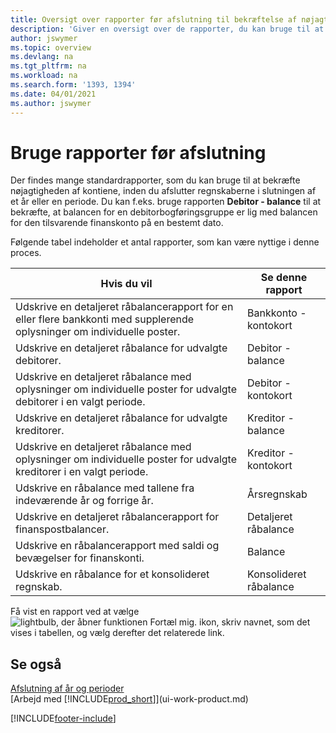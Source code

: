 ```yaml
---
title: Oversigt over rapporter før afslutning til bekræftelse af nøjagtigheden af konti
description: 'Giver en oversigt over de rapporter, du kan bruge til at bekræfte nøjagtigheden af konti, inden du afslutter regnskaberne i slutningen af et år eller en periode.'
author: jswymer
ms.topic: overview
ms.devlang: na
ms.tgt_pltfrm: na
ms.workload: na
ms.search.form: '1393, 1394'
ms.date: 04/01/2021
ms.author: jswymer
---
```

# <a name="use-pre-closing-reports"></a><a name="use-pre-closing-reports"></a>Bruge rapporter før afslutning

Der findes mange standardrapporter, som du kan bruge til at bekræfte nøjagtigheden af kontiene, inden du afslutter regnskaberne i slutningen af et år eller en periode. Du kan f.eks. bruge rapporten **Debitor - balance** til at bekræfte, at balancen for en debitorbogføringsgruppe er lig med balancen for den tilsvarende finanskonto på en bestemt dato.

Følgende tabel indeholder et antal rapporter, som kan være nyttige i denne proces.

| Hvis du vil | Se denne rapport |
| --- | --- |
| Udskrive en detaljeret råbalancerapport for en eller flere bankkonti med supplerende oplysninger om individuelle poster. |Bankkonto - kontokort |
| Udskrive en detaljeret råbalance for udvalgte debitorer. |Debitor - balance |
| Udskrive en detaljeret råbalance med oplysninger om individuelle poster for udvalgte debitorer i en valgt periode. |Debitor - kontokort |
| Udskrive en detaljeret råbalance for udvalgte kreditorer. |Kreditor - balance |
| Udskrive en detaljeret råbalance med oplysninger om individuelle poster for udvalgte kreditorer i en valgt periode. |Kreditor - kontokort |
| Udskrive en råbalance med tallene fra indeværende år og forrige år. |Årsregnskab |
| Udskrive en detaljeret råbalancerapport for finanspostbalancer. |Detaljeret råbalance |
| Udskrive en råbalancerapport med saldi og bevægelser for finanskonti. |Balance |
| Udskrive en råbalance for et konsolideret regnskab. |Konsolideret råbalance |

Få vist en rapport ved at vælge ![lightbulb, der åbner funktionen Fortæl mig.](media/ui-search/search_small.png "Fortæl mig, hvad du vil foretage dig") ikon, skriv navnet, som det vises i tabellen, og vælg derefter det relaterede link.

## <a name="see-also"></a><a name="see-also"></a>Se også

[Afslutning af år og perioder](year-close-years-periods.md)  
[Arbejd med [!INCLUDE[prod_short](includes/prod_short.md)]](ui-work-product.md)



[!INCLUDE[footer-include](includes/footer-banner.md)]
